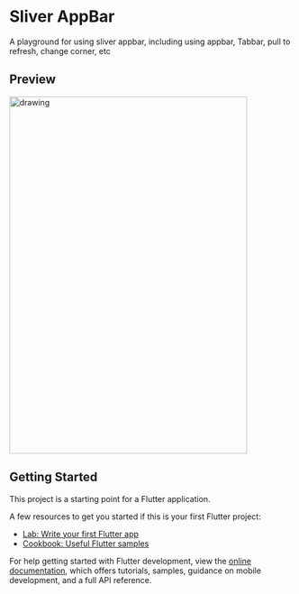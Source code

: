 # Sliver AppBar

A playground for using sliver appbar, including using appbar, Tabbar, pull to refresh, change corner, etc

## Preview
<img src="https://github.com/bennyfajri/sliver_app_bar/blob/main/assets/app-preview.gif" alt="drawing" width="422" height="634"/>

## Getting Started

This project is a starting point for a Flutter application.

A few resources to get you started if this is your first Flutter project:

- [Lab: Write your first Flutter app](https://docs.flutter.dev/get-started/codelab)
- [Cookbook: Useful Flutter samples](https://docs.flutter.dev/cookbook)

For help getting started with Flutter development, view the
[online documentation](https://docs.flutter.dev/), which offers tutorials,
samples, guidance on mobile development, and a full API reference.

